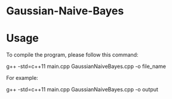 # Gaussian-Naive-Bayes

# Usage

To compile the program, please follow this command: <br />

g++ -std=c++11 main.cpp GaussianNaiveBayes.cpp -o file_name 

For example: 

g++ -std=c++11 main.cpp GaussianNaiveBayes.cpp -o output
